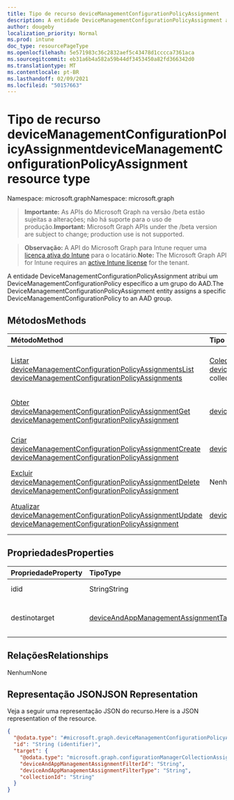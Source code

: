```yaml
---
title: Tipo de recurso deviceManagementConfigurationPolicyAssignment
description: A entidade DeviceManagementConfigurationPolicyAssignment atribui um DeviceManagementConfigurationPolicy específico a um grupo do AAD.
author: dougeby
localization_priority: Normal
ms.prod: intune
doc_type: resourcePageType
ms.openlocfilehash: 5e571983c36c2832aef5c43478d1cccca7361aca
ms.sourcegitcommit: eb31a6b4a582a59b44df3453450a82fd366342d0
ms.translationtype: MT
ms.contentlocale: pt-BR
ms.lasthandoff: 02/09/2021
ms.locfileid: "50157663"
---
```

# <a name="devicemanagementconfigurationpolicyassignment-resource-type"></a><span data-ttu-id="f6896-103">Tipo de recurso deviceManagementConfigurationPolicyAssignment</span><span class="sxs-lookup"><span data-stu-id="f6896-103">deviceManagementConfigurationPolicyAssignment resource type</span></span>

<span data-ttu-id="f6896-104">Namespace: microsoft.graph</span><span class="sxs-lookup"><span data-stu-id="f6896-104">Namespace: microsoft.graph</span></span>

> <span data-ttu-id="f6896-105">**Importante:** As APIs do Microsoft Graph na versão /beta estão sujeitas a alterações; não há suporte para o uso de produção.</span><span class="sxs-lookup"><span data-stu-id="f6896-105">**Important:** Microsoft Graph APIs under the /beta version are subject to change; production use is not supported.</span></span>

> <span data-ttu-id="f6896-106">**Observação:** A API do Microsoft Graph para Intune requer uma [licença ativa do Intune](https://go.microsoft.com/fwlink/?linkid=839381) para o locatário.</span><span class="sxs-lookup"><span data-stu-id="f6896-106">**Note:** The Microsoft Graph API for Intune requires an [active Intune license](https://go.microsoft.com/fwlink/?linkid=839381) for the tenant.</span></span>

<span data-ttu-id="f6896-107">A entidade DeviceManagementConfigurationPolicyAssignment atribui um DeviceManagementConfigurationPolicy específico a um grupo do AAD.</span><span class="sxs-lookup"><span data-stu-id="f6896-107">The DeviceManagementConfigurationPolicyAssignment entity assigns a specific DeviceManagementConfigurationPolicy to an AAD group.</span></span>

## <a name="methods"></a><span data-ttu-id="f6896-108">Métodos</span><span class="sxs-lookup"><span data-stu-id="f6896-108">Methods</span></span>
|<span data-ttu-id="f6896-109">Método</span><span class="sxs-lookup"><span data-stu-id="f6896-109">Method</span></span>|<span data-ttu-id="f6896-110">Tipo de retorno</span><span class="sxs-lookup"><span data-stu-id="f6896-110">Return Type</span></span>|<span data-ttu-id="f6896-111">Descrição</span><span class="sxs-lookup"><span data-stu-id="f6896-111">Description</span></span>|
|:---|:---|:---|
|[<span data-ttu-id="f6896-112">Listar deviceManagementConfigurationPolicyAssignments</span><span class="sxs-lookup"><span data-stu-id="f6896-112">List deviceManagementConfigurationPolicyAssignments</span></span>](../api/intune-deviceconfigv2-devicemanagementconfigurationpolicyassignment-list.md)|<span data-ttu-id="f6896-113">[Coleção deviceManagementConfigurationPolicyAssignment](../resources/intune-deviceconfigv2-devicemanagementconfigurationpolicyassignment.md)</span><span class="sxs-lookup"><span data-stu-id="f6896-113">[deviceManagementConfigurationPolicyAssignment](../resources/intune-deviceconfigv2-devicemanagementconfigurationpolicyassignment.md) collection</span></span>|<span data-ttu-id="f6896-114">Listar propriedades e relações dos [objetos deviceManagementConfigurationPolicyAssignment.](../resources/intune-deviceconfigv2-devicemanagementconfigurationpolicyassignment.md)</span><span class="sxs-lookup"><span data-stu-id="f6896-114">List properties and relationships of the [deviceManagementConfigurationPolicyAssignment](../resources/intune-deviceconfigv2-devicemanagementconfigurationpolicyassignment.md) objects.</span></span>|
|[<span data-ttu-id="f6896-115">Obter deviceManagementConfigurationPolicyAssignment</span><span class="sxs-lookup"><span data-stu-id="f6896-115">Get deviceManagementConfigurationPolicyAssignment</span></span>](../api/intune-deviceconfigv2-devicemanagementconfigurationpolicyassignment-get.md)|[<span data-ttu-id="f6896-116">deviceManagementConfigurationPolicyAssignment</span><span class="sxs-lookup"><span data-stu-id="f6896-116">deviceManagementConfigurationPolicyAssignment</span></span>](../resources/intune-deviceconfigv2-devicemanagementconfigurationpolicyassignment.md)|<span data-ttu-id="f6896-117">Leia as propriedades e as relações do [objeto deviceManagementConfigurationPolicyAssignment.](../resources/intune-deviceconfigv2-devicemanagementconfigurationpolicyassignment.md)</span><span class="sxs-lookup"><span data-stu-id="f6896-117">Read properties and relationships of the [deviceManagementConfigurationPolicyAssignment](../resources/intune-deviceconfigv2-devicemanagementconfigurationpolicyassignment.md) object.</span></span>|
|[<span data-ttu-id="f6896-118">Criar deviceManagementConfigurationPolicyAssignment</span><span class="sxs-lookup"><span data-stu-id="f6896-118">Create deviceManagementConfigurationPolicyAssignment</span></span>](../api/intune-deviceconfigv2-devicemanagementconfigurationpolicyassignment-create.md)|[<span data-ttu-id="f6896-119">deviceManagementConfigurationPolicyAssignment</span><span class="sxs-lookup"><span data-stu-id="f6896-119">deviceManagementConfigurationPolicyAssignment</span></span>](../resources/intune-deviceconfigv2-devicemanagementconfigurationpolicyassignment.md)|<span data-ttu-id="f6896-120">Crie um novo [objeto deviceManagementConfigurationPolicyAssignment.](../resources/intune-deviceconfigv2-devicemanagementconfigurationpolicyassignment.md)</span><span class="sxs-lookup"><span data-stu-id="f6896-120">Create a new [deviceManagementConfigurationPolicyAssignment](../resources/intune-deviceconfigv2-devicemanagementconfigurationpolicyassignment.md) object.</span></span>|
|[<span data-ttu-id="f6896-121">Excluir deviceManagementConfigurationPolicyAssignment</span><span class="sxs-lookup"><span data-stu-id="f6896-121">Delete deviceManagementConfigurationPolicyAssignment</span></span>](../api/intune-deviceconfigv2-devicemanagementconfigurationpolicyassignment-delete.md)|<span data-ttu-id="f6896-122">Nenhum(a)</span><span class="sxs-lookup"><span data-stu-id="f6896-122">None</span></span>|<span data-ttu-id="f6896-123">Exclui um [deviceManagementConfigurationPolicyAssignment](../resources/intune-deviceconfigv2-devicemanagementconfigurationpolicyassignment.md).</span><span class="sxs-lookup"><span data-stu-id="f6896-123">Deletes a [deviceManagementConfigurationPolicyAssignment](../resources/intune-deviceconfigv2-devicemanagementconfigurationpolicyassignment.md).</span></span>|
|[<span data-ttu-id="f6896-124">Atualizar deviceManagementConfigurationPolicyAssignment</span><span class="sxs-lookup"><span data-stu-id="f6896-124">Update deviceManagementConfigurationPolicyAssignment</span></span>](../api/intune-deviceconfigv2-devicemanagementconfigurationpolicyassignment-update.md)|[<span data-ttu-id="f6896-125">deviceManagementConfigurationPolicyAssignment</span><span class="sxs-lookup"><span data-stu-id="f6896-125">deviceManagementConfigurationPolicyAssignment</span></span>](../resources/intune-deviceconfigv2-devicemanagementconfigurationpolicyassignment.md)|<span data-ttu-id="f6896-126">Atualizar as propriedades de um [objeto deviceManagementConfigurationPolicyAssignment.](../resources/intune-deviceconfigv2-devicemanagementconfigurationpolicyassignment.md)</span><span class="sxs-lookup"><span data-stu-id="f6896-126">Update the properties of a [deviceManagementConfigurationPolicyAssignment](../resources/intune-deviceconfigv2-devicemanagementconfigurationpolicyassignment.md) object.</span></span>|

## <a name="properties"></a><span data-ttu-id="f6896-127">Propriedades</span><span class="sxs-lookup"><span data-stu-id="f6896-127">Properties</span></span>
|<span data-ttu-id="f6896-128">Propriedade</span><span class="sxs-lookup"><span data-stu-id="f6896-128">Property</span></span>|<span data-ttu-id="f6896-129">Tipo</span><span class="sxs-lookup"><span data-stu-id="f6896-129">Type</span></span>|<span data-ttu-id="f6896-130">Descrição</span><span class="sxs-lookup"><span data-stu-id="f6896-130">Description</span></span>|
|:---|:---|:---|
|<span data-ttu-id="f6896-131">id</span><span class="sxs-lookup"><span data-stu-id="f6896-131">id</span></span>|<span data-ttu-id="f6896-132">String</span><span class="sxs-lookup"><span data-stu-id="f6896-132">String</span></span>|<span data-ttu-id="f6896-133">A chave da atribuição.</span><span class="sxs-lookup"><span data-stu-id="f6896-133">The key of the assignment.</span></span>|
|<span data-ttu-id="f6896-134">destino</span><span class="sxs-lookup"><span data-stu-id="f6896-134">target</span></span>|[<span data-ttu-id="f6896-135">deviceAndAppManagementAssignmentTarget</span><span class="sxs-lookup"><span data-stu-id="f6896-135">deviceAndAppManagementAssignmentTarget</span></span>](../resources/intune-shared-deviceandappmanagementassignmenttarget.md)|<span data-ttu-id="f6896-136">O destino de atribuição para DeviceManagementConfigurationPolicy.</span><span class="sxs-lookup"><span data-stu-id="f6896-136">The assignment target for the DeviceManagementConfigurationPolicy.</span></span>|

## <a name="relationships"></a><span data-ttu-id="f6896-137">Relações</span><span class="sxs-lookup"><span data-stu-id="f6896-137">Relationships</span></span>
<span data-ttu-id="f6896-138">Nenhum</span><span class="sxs-lookup"><span data-stu-id="f6896-138">None</span></span>

## <a name="json-representation"></a><span data-ttu-id="f6896-139">Representação JSON</span><span class="sxs-lookup"><span data-stu-id="f6896-139">JSON Representation</span></span>
<span data-ttu-id="f6896-140">Veja a seguir uma representação JSON do recurso.</span><span class="sxs-lookup"><span data-stu-id="f6896-140">Here is a JSON representation of the resource.</span></span>
<!-- {
  "blockType": "resource",
  "keyProperty": "id",
  "@odata.type": "microsoft.graph.deviceManagementConfigurationPolicyAssignment"
}
-->
``` json
{
  "@odata.type": "#microsoft.graph.deviceManagementConfigurationPolicyAssignment",
  "id": "String (identifier)",
  "target": {
    "@odata.type": "microsoft.graph.configurationManagerCollectionAssignmentTarget",
    "deviceAndAppManagementAssignmentFilterId": "String",
    "deviceAndAppManagementAssignmentFilterType": "String",
    "collectionId": "String"
  }
}
```




